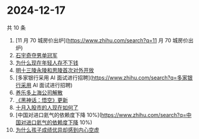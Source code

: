 # 2024-12-17

共 10 条

<!-- BEGIN ZHIHUSEARCH -->
<!-- 最后更新时间 Tue Dec 17 2024 05:01:11 GMT+0800 (China Standard Time) -->
1. [11 月 70 城房价出炉](https://www.zhihu.com/search?q=11 月 70 城房价出炉)
1. [石宇奇夺男单冠军](https://www.zhihu.com/search?q=石宇奇夺男单冠军)
1. [为什么现在年轻人存不下钱](https://www.zhihu.com/search?q=为什么现在年轻人存不下钱)
1. [明十三陵永陵和思陵首次对外开放](https://www.zhihu.com/search?q=明十三陵永陵和思陵首次对外开放)
1. [多家银行采用 AI 面试进行招聘](https://www.zhihu.com/search?q=多家银行采用 AI 面试进行招聘)
1. [养乐多上海公司解散](https://www.zhihu.com/search?q=养乐多上海公司解散)
1. [《黑神话：悟空》更新](https://www.zhihu.com/search?q=《黑神话：悟空》更新)
1. [十月入股市的人现在如何了](https://www.zhihu.com/search?q=十月入股市的人现在如何了)
1. [中国对进口氦气的依赖度下降 10%](https://www.zhihu.com/search?q=中国对进口氦气的依赖度下降 10%)
1. [为什么孩子成绩优异却感到内心空虚](https://www.zhihu.com/search?q=为什么孩子成绩优异却感到内心空虚)
<!-- END ZHIHUSEARCH -->
